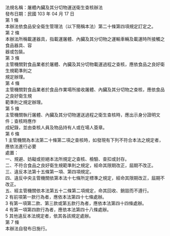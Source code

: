 法規名稱：屠體內臟及其分切物運送衛生查核辦法  
發布日期：民國 103 年 04 月 17 日  
第 1 條  
本辦法依食品安全衛生管理法（以下簡稱本法）第二十條第四項規定訂定之。  
第 2 條  
本辦法所稱載運器具，指載運屠體、內臟及其分切物之運輸車輛及載運時所接觸之食品器具、容  
器或包裝。  
第 3 條  
主管機關對食品業者於屠體、內臟及其分切物載運過程之查核，應依食品之良好衛生規範準則之  
規定辦理。  
第 4 條  
主管機關對食品業者於食品作業場所接收屠體、內臟及其分切物之查核，應依食品之良好衛生規  
範準則之規定辦理。  
第 5 條  
主管機關執行屠體、內臟及其分切物運送過程之衛生查核時，應出示身分證明文件；查核時應作  
成紀錄，並由查核人員及物品持有人或在場人簽章。  
第 6 條  
1 主管機關為本法第二十條第二項之查核時，如發現有下列不符合本法之規定者，應依法進行必要  
處置：  
一、規避、妨礙或拒絕本法所規定之查核、檢驗、查扣或封存。  
二、不符合食品之良好衛生規範準則之規定，經命其限期改正，屆期不改正。  
三、違反本法第十五條第一項、第四項規定。  
四、違反中央主管機關依第本法十七條所定標準之規定，經命其限期改正，屆期不改正。  
五、經主管機關依本法第五十二條第二項規定，命其回收、銷毀而不遵行。  
2 有前項第一款行為者，應依本法第四十七條處辦。  
3 有第一項第二款、第三款或第五款行為者，應依本法第四十四條處辦。  
4 有第一項第四款行為者，應依本法第四十八條處辦。  
5 其他違反本法規定者，依其各該規定處辦。  
第 7 條  
本辦法自發布日施行。  



